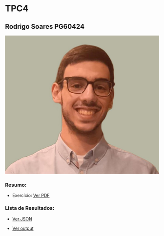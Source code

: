 # TPC4

## Rodrigo Soares PG60424

![alt text](foto.jpg)

### Resumo:

- Exercício: [Ver PDF](tpc4.pdf)

### Lista de Resultados:

- [Ver JSON](sparql.json)

- [Ver output](output.txt)
